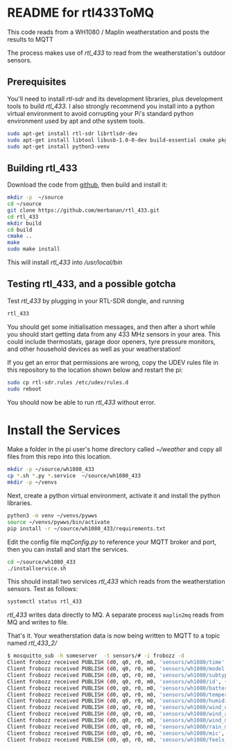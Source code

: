 # README for rtl433ToMQ

This code reads from a WH1080 / Maplin weatherstation and posts the results to MQTT

The process makes use of *rtl_433* to read from the weatherstation's outdoor sensors. 

## Prerequisites
You'll need to install *rtl-sdr* and its development libraries, plus development tools to build *rtl_433*. I 
also strongly recommend you install into a python virtual environment to avoid corrupting your Pi's standard 
python environment used by apt and othe system tools.
``` bash
sudo apt-get install rtl-sdr librtlsdr-dev
sudo apt-get install libtool libusb-1.0-0-dev build-essential cmake pkg-config
sudo apt-get install python3-venv
```
## Building rtl_433
Download the code from [github](https://github.com/merbanan/rtl_433), then build and install it:
``` bash
mkdir -p  ~/source 
cd ~/source
git clone https://github.com/merbanan/rtl_433.git
cd rtl_433
mkdir build
cd build
cmake ..
make
sudo make install
```
This will install *rtl_433* into */usr/local/bin*

## Testing rtl_433, and a possible gotcha
Test *rtl_433* by plugging in your RTL-SDR dongle, and running 
```bash
rtl_433
```
You should get some initialisation messages, and then after a short while you should start getting data
from any 433 MHz sensors in your area. This could include thermostats, garage door openers, tyre pressure monitors,
and other household devices as well as your weatherstation! 

If you get an error that permissions are wrong, copy the UDEV rules file in this repository to the location
shown below and restart the pi:
``` bash
sudo cp rtl-sdr.rules /etc/udev/rules.d
sudo reboot
```
You should now be able to run *rtl_433* without error.

# Install the Services
Make a folder in the pi user's home directory called *~/weather* and copy all files from this repo into this location. 
``` bash
mkdir -p ~/source/wh1080_433
cp *.sh *.py *.service  ~/source/wh1080_433
mkdir -p ~/venvs
```
Next, create a python virtual environment, activate it and install the python libraries. 
``` bash
python3 -m venv ~/venvs/pywws
source ~/venvs/pywws/bin/activate
pip install -r ~/source/wh1080_433/requirements.txt
```

Edit the config file *mqConfig.py* to reference your MQTT broker and port, then you can install and start the services.  
``` bash
cd ~/source/wh1080_433
./installservice.sh
```
This should install two services *rtl_433* which reads from the weatherstation sensors. Test as follows:

```bash
systemctl status rtl_433
```

*rtl_433* writes data directly to MQ. A separate process `maplin2mq` reads from MQ and writes to file.

That's it. Your weatherstation data is now being written to MQTT to a topic named *rtl_433_2/*

``` bash
$ mosquitto_sub -h someserver  -t sensors/# -i frobozz -d
Client frobozz received PUBLISH (d0, q0, r0, m0, 'sensors/wh1080/time', (19 bytes)) 2023-11-25 10:34:35
Client frobozz received PUBLISH (d0, q0, r0, m0, 'sensors/wh1080/model', (17 bytes)) Fineoffset-WHx080
Client frobozz received PUBLISH (d0, q0, r0, m0, 'sensors/wh1080/subtype', (1 bytes)) 0
Client frobozz received PUBLISH (d0, q0, r0, m0, 'sensors/wh1080/id', (2 bytes)) 86
Client frobozz received PUBLISH (d0, q0, r0, m0, 'sensors/wh1080/battery_ok', ... (1 bytes)) 1
Client frobozz received PUBLISH (d0, q0, r0, m0, 'sensors/wh1080/temperature_C', ... (3 bytes)) 5.0
Client frobozz received PUBLISH (d0, q0, r0, m0, 'sensors/wh1080/humidity', ... (2 bytes)) 34
Client frobozz received PUBLISH (d0, q0, r0, m0, 'sensors/wh1080/wind_dir_deg', ... (3 bytes)) 293
Client frobozz received PUBLISH (d0, q0, r0, m0, 'sensors/wh1080/wind_avg_km_h', ... (5 bytes)) 4.896
Client frobozz received PUBLISH (d0, q0, r0, m0, 'sensors/wh1080/wind_max_km_h', ... (5 bytes)) 7.344
Client frobozz received PUBLISH (d0, q0, r0, m0, 'sensors/wh1080/rain_mm', ... (3 bytes)) 0.3
Client frobozz received PUBLISH (d0, q0, r0, m0, 'sensors/wh1080/mic', ... (3 bytes)) CRC
Client frobozz received PUBLISH (d0, q0, r0, m0, 'sensors/wh1080/feels_like', ... (4 bytes)) 4.12
```